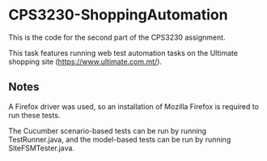# CPS3230-ShoppingAutomation
This is the code for the second part of the CPS3230 assignment.

This task features running web test automation tasks on the Ultimate shopping site (https://www.ultimate.com.mt/).

## Notes
A Firefox driver was used, so an installation of Mozilla Firefox is required to run these tests.

The Cucumber scenario-based tests can be run by running TestRunner.java, and the model-based tests can be run by running SiteFSMTester.java.
